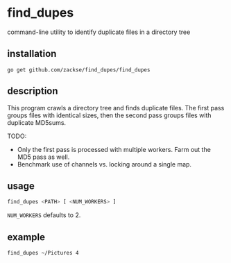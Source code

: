 find_dupes
==========

command-line utility to identify duplicate files in a directory tree

installation
------------

    go get github.com/zackse/find_dupes/find_dupes

description
-----------

This program crawls a directory tree and finds duplicate files. The first
pass groups files with identical sizes, then the second pass groups files
with duplicate MD5sums.

TODO:
* Only the first pass is processed with multiple workers. Farm out the MD5 pass
as well.
* Benchmark use of channels vs. locking around a single map.

usage
-----

```bash
find_dupes <PATH> [ <NUM_WORKERS> ]
```

`NUM_WORKERS` defaults to 2.

example
-------

```bash
find_dupes ~/Pictures 4
```
